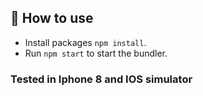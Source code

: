 

## 🚀 How to use

- Install packages `npm install`.
- Run `npm start` to start the bundler.


### Tested in Iphone 8 and IOS simulator